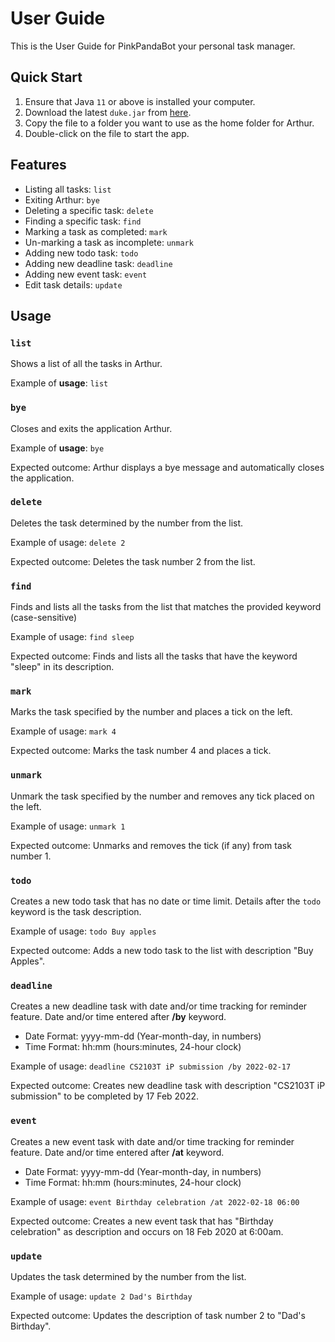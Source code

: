 # User Guide
This is the User Guide for PinkPandaBot your personal task
manager. 

## Quick Start
1. Ensure that Java `11` or above is installed 
your computer.
2. Download the latest `duke.jar` from 
[here](https://github.com/SimJM/ip/releases).
3. Copy the file to a folder you want to use as the
home folder for Arthur.
4. Double-click on the file to start the app. 

## Features 
- Listing all tasks: `list`
- Exiting Arthur: `bye`
- Deleting a specific task: `delete`
- Finding a specific task: `find`
- Marking a task as completed: `mark` 
- Un-marking a task as incomplete: `unmark` 
- Adding new todo task: `todo`
- Adding new deadline task: `deadline`
- Adding new event task: `event`
- Edit task details: `update`

## Usage

### `list`
Shows a list of all the tasks in Arthur.

Example of **usage**:
`list`


### `bye`
Closes and exits the application Arthur.

Example of **usage**:
`bye`

Expected outcome:
Arthur displays a bye message and automatically 
closes the application.

### `delete`

Deletes the task determined by the number from
the list.

Example of usage:
`delete 2`

Expected outcome:
Deletes the task number 2 from the list.


### `find`

Finds and lists all the tasks from the list that 
matches the provided keyword (case-sensitive)

Example of usage:
`find sleep`

Expected outcome:
Finds and lists all the tasks that have the keyword
"sleep" in its description.


### `mark`

Marks the task specified by the number and places
a tick on the left.

Example of usage:
`mark 4`

Expected outcome:
Marks the task number 4 and places a tick.


### `unmark`

Unmark the task specified by the number and 
removes any tick placed on the left.

Example of usage:
`unmark 1`

Expected outcome:
Unmarks and removes the tick (if any) from task
number 1.


### `todo` 

Creates a new todo task that has no date or time
limit. Details after the `todo` keyword is the 
task description.

Example of usage:
`todo Buy apples`

Expected outcome:
Adds a new todo task to the list with description
"Buy Apples".


### `deadline`

Creates a new deadline task with date and/or time 
tracking for reminder feature. Date and/or time 
entered after **/by** keyword.

* Date Format: yyyy-mm-dd (Year-month-day, in numbers)
* Time Format: hh:mm (hours:minutes, 24-hour clock) 

Example of usage:
`deadline CS2103T iP submission /by 2022-02-17`

Expected outcome:
Creates new deadline task with description "CS2103T iP submission"
to be completed by 17 Feb 2022.


### `event`

Creates a new event task with date and/or time tracking
for reminder feature. Date and/or time entered after 
**/at** keyword.

* Date Format: yyyy-mm-dd (Year-month-day, in numbers)
* Time Format: hh:mm (hours:minutes, 24-hour clock)

Example of usage:
`event Birthday celebration /at 2022-02-18 06:00`

Expected outcome:
Creates a new event task that has "Birthday celebration" as 
description and occurs on 18 Feb 2020 at 6:00am.

### `update`

Updates the task determined by the number from
the list.

Example of usage:
`update 2 Dad's Birthday`

Expected outcome:
Updates the description of task number 2 to "Dad's Birthday".

